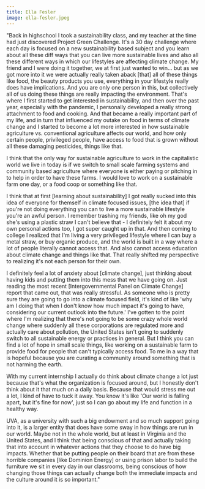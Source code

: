 ```yaml
---
title: Ella Fesler
image: ella-fesler.jpeg
---
```

"Back in highschool I took a sustainability class, and my teacher at the time had just discovered Project Green Challenge. It's a 30 day challenge where each day is focused on a new sustainability based subject and you learn about all these diff ways that you can live more sustainable lives and also all these different ways in which our lifestyles are affecting climate change. My friend and I were doing it together, we at first just wanted to win… but as we got more into it we were actually really taken aback [that] all of these things like food, the beauty products you use, everything in your lifestyle really does have implications. And you are only one person in this, but collectively all of us doing these things are really impacting the environment. That's where I first started to get interested in sustainability, and then over the past year, especially with the pandemic, I personally developed a really strong attachment to food and cooking. And that became a really important part of my life, and in turn that influenced my outake on food in terms of climate change and I started to become a lot more interested in how sustainable agriculture vs. conventional agriculture affects our world, and how only certain people, privileged people, have access to food that is grown without all these damaging pesticides, things like that.

I think that the only way for sustainable agriculture to work in the capitalistic world we live in today is if we switch to small scale farming systems and community based agriculture where everyone is either paying or pitching in to help in order to have these farms. I would love to work on a sustainable farm one day, or a food coop or something like that. 

I think that at first [learning about sustainability] I got really sucked into this idea of everyone for themself in climate focused issues, [the idea that] if you're not doing everything you can to live a more sustainable lifestyle you're an awful person. I remember trashing my friends, like oh my god she's using a plastic straw I can't believe that - I definitely felt it about my own personal actions too, I got super caught up in that. And then coming to college I realized that I'm living a very privileged lifestyle where I can buy a metal straw, or buy organic produce, and the world is built in a way where a lot of people literally cannot access that. And also cannot access education about climate change and things like that. That really shifted my perspective to realizing it's not each person for their own.

I definitely feel a lot of anxiety about [climate change], just thinking about having kids and putting them into this mess that we have going on. Just reading the most recent [Intergovernmental Panel on Climate Change] report that came out, that was really stressful. As someone who is pretty sure they are going to go into a climate focused field, it's kind of like 'why am I doing that when I don't know how much impact it's going to have, considering our current outlook into the future.' I've gotten to the point where I'm realizing that there's not going to be some crazy whole world change where suddenly all these corporations are regulated more and actually care about pollution, the United States isn't going to suddenly switch to all sustainable energy or practices in general. But I think you can find a lot of hope in small scale things, like working on a sustainable farm to provide food for people that can't typically access food. To me in a way that is hopeful because you are curating a community around something that is not harming the earth. 

With my current internship I actually do think about climate change a lot just because that's what the organization is focused around, but I honestly don't think about it that much on a daily basis. Because that would stress me out a lot, I kind of have to tuck it away. You know it's like 'Our world is falling apart, but it's fine for now', just so I can go about my life and function in a healthy way.

UVA, as a university with such a big endowment and so much support going into it, is a larger entity that does have some sway in how things are run in our world. Maybe not in the whole world, but at least in Virginia and the United States, and I think that being conscious of that and actually taking that into account in whatever actions that they choose to do have big impacts. Whether that be putting people on their board that are from these horrible companies [like Dominion Energy] or using prison labor to build the furniture we sit in every day in our classrooms, being conscious of how changing those things can actually change both the immediate impacts and the culture around it is so important."
